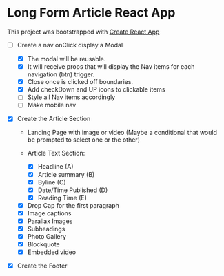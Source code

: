 # Long Form Article React App

This project was bootstrapped with [Create React App](https://github.com/facebook/create-react-app)

- [ ] Create a nav onClick display a Modal

  - [x] The modal will be reusable.
  - [x] It will receive props that will display the Nav items for each navigation (btn) trigger.
  - [x] Close once is clicked off boundaries.
  - [x] Add checkDown and UP icons to clickable items
  - [ ] Style all Nav items accordingly
  - [ ] Make mobile nav

- [x] Create the Article Section

  - Landing Page with image or video (Maybe a conditional that would be prompted to select one or the other)
  - Article Text Section:

    - [x] Headline (A)
    - [x] Article summary (B)
    - [x] Byline (C)
    - [x] Date/Time Published (D)
    - [x] Reading Time (E)

  - [x] Drop Cap for the first paragraph
  - [x] Image captions
  - [x] Parallax Images
  - [x] Subheadings
  - [x] Photo Gallery
  - [x] Blockquote
  - [x] Embedded video

- [x] Create the Footer
